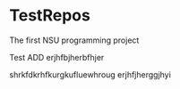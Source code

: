 # TestRepos
The first NSU programming project

Test ADD erjhfbjherbfhjer

shrkfdkrhfkurgkufluewhroug
erjhfjherggjhyi